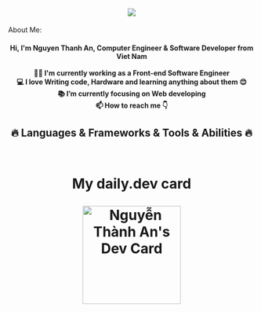 <h1 align="center">
  <a href="https://git.io/typing-svg">
    <img src="https://readme-typing-svg.herokuapp.com/?lines=Hello+,+This+is+An;Nice+to+meet+you+%F0%9F%91%8B&center=true&size=30">
  </a>
</h1>
About Me:
<h4>
    <p align="center">
        Hi, I'm Nguyen Thanh An, Computer Engineer & Software Developer from Viet Nam
        <br>
        <br>
        👨‍🎓 I'm currently working as a Front-end Software Engineer
        <br>
        💻 I love Writing code, Hardware and learning anything about them 😊
        <br>
        📚 I’m currently focusing on Web developing
        <br>
          📫 How to reach me 👇
    </p>
</h4>

<h2 align="center">🔥 Languages & Frameworks & Tools & Abilities 🔥</h2><br>
<h1 align="center">
    <p align="center">
        My daily.dev card
    </p>
    <a href="https://app.daily.dev/MefoBeso">
        <img src="https://api.daily.dev/devcards/0cd9d07721c2446582dbcce8823aadf0.png?r=dka" width="200" alt="Nguyễn Thành An's Dev Card"/>
    </a>
</h1>
